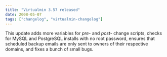 ```yaml
---
title: "Virtualmin 3.57 released"
date: 2008-05-07
tags: ["changelog", "virtualmin-changelog"]
---
```


This update adds more variables for _pre-_ and _post-_ change scripts, checks for MySQL and PostgreSQL installs with no root password, ensures that scheduled backup emails are only sent to owners of their respective domains, and fixes a bunch of small bugs.
